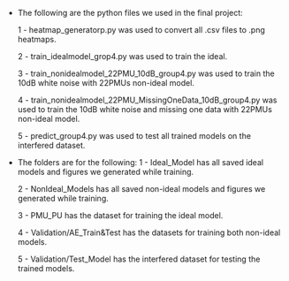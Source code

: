 - The following are the python files we used in the final project:

    1 - heatmap_generatorp.py was used to convert all .csv files to .png heatmaps.

    2 - train_idealmodel_grop4.py was used to train the ideal.

    3 - train_nonidealmodel_22PMU_10dB_group4.py was used to train the 10dB white noise with 22PMUs non-ideal   model.

    4 - train_nonidealmodel_22PMU_MissingOneData_10dB_group4.py was used to train the 10dB white noise and missing one data with 22PMUs non-ideal model.

    5 - predict_group4.py was used to test all trained models on the interfered dataset.

- The folders are for the following:
    1 - Ideal_Model has all saved ideal models and figures we generated while training.
    
    2 - NonIdeal_Models has all saved non-ideal models and figures we generated while training.
    
    3 - PMU_PU has the dataset for training the ideal model.
    
    4 - Validation/AE_Train&Test has the datasets for training both non-ideal models.
    
    5 - Validation/Test_Model has the interfered dataset for testing the trained models.
